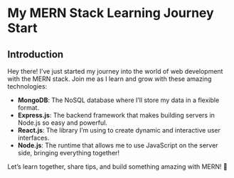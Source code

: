 # My MERN Stack Learning Journey Start

## Introduction
Hey there! I’ve just started my journey into the world of web development with the MERN stack. Join me as I learn and grow with these amazing technologies:

- **MongoDB**: The NoSQL database where I’ll store my data in a flexible format.
- **Express.js**: The backend framework that makes building servers in Node.js so easy and powerful.
- **React.js**: The library I’m using to create dynamic and interactive user interfaces.
- **Node.js**: The runtime that allows me to use JavaScript on the server side, bringing everything together!

Let’s learn together, share tips, and build something amazing with MERN! 🚀
